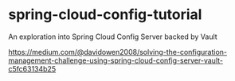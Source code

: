 # spring-cloud-config-tutorial
An exploration into Spring Cloud Config Server backed by Vault

https://medium.com/@davidowen2008/solving-the-configuration-management-challenge-using-spring-cloud-config-server-vault-c5fc63134b25
